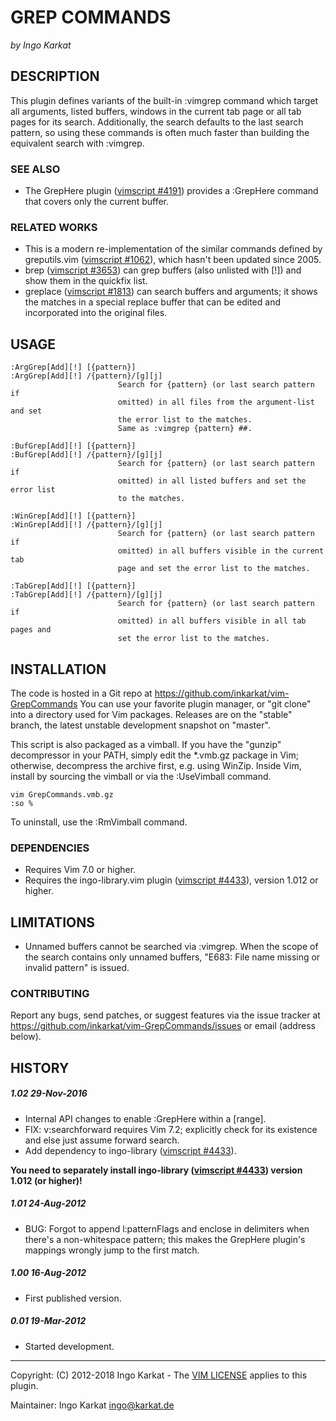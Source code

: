 GREP COMMANDS
===============================================================================
_by Ingo Karkat_

DESCRIPTION
------------------------------------------------------------------------------

This plugin defines variants of the built-in :vimgrep command which target
all arguments, listed buffers, windows in the current tab page or all tab
pages for its search. Additionally, the search defaults to the last search
pattern, so using these commands is often much faster than building the
equivalent search with :vimgrep.

### SEE ALSO

- The GrepHere plugin ([vimscript #4191](http://www.vim.org/scripts/script.php?script_id=4191)) provides a :GrepHere command that
  covers only the current buffer.

### RELATED WORKS

- This is a modern re-implementation of the similar commands defined by
  greputils.vim ([vimscript #1062](http://www.vim.org/scripts/script.php?script_id=1062)), which hasn't been updated since 2005.
- brep ([vimscript #3653](http://www.vim.org/scripts/script.php?script_id=3653)) can grep buffers (also unlisted with [!]) and show
  them in the quickfix list.
- greplace ([vimscript #1813](http://www.vim.org/scripts/script.php?script_id=1813)) can search buffers and arguments; it shows the
  matches in a special replace buffer that can be edited and incorporated into
  the original files.

USAGE
------------------------------------------------------------------------------

    :ArgGrep[Add][!] [{pattern}]
    :ArgGrep[Add][!] /{pattern}/[g][j]
                            Search for {pattern} (or last search pattern if
                            omitted) in all files from the argument-list and set
                            the error list to the matches.
                            Same as :vimgrep {pattern} ##.

    :BufGrep[Add][!] [{pattern}]
    :BufGrep[Add][!] /{pattern}/[g][j]
                            Search for {pattern} (or last search pattern if
                            omitted) in all listed buffers and set the error list
                            to the matches.

    :WinGrep[Add][!] [{pattern}]
    :WinGrep[Add][!] /{pattern}/[g][j]
                            Search for {pattern} (or last search pattern if
                            omitted) in all buffers visible in the current tab
                            page and set the error list to the matches.

    :TabGrep[Add][!] [{pattern}]
    :TabGrep[Add][!] /{pattern}/[g][j]
                            Search for {pattern} (or last search pattern if
                            omitted) in all buffers visible in all tab pages and
                            set the error list to the matches.

INSTALLATION
------------------------------------------------------------------------------

The code is hosted in a Git repo at
    https://github.com/inkarkat/vim-GrepCommands
You can use your favorite plugin manager, or "git clone" into a directory used
for Vim packages. Releases are on the "stable" branch, the latest unstable
development snapshot on "master".

This script is also packaged as a vimball. If you have the "gunzip"
decompressor in your PATH, simply edit the \*.vmb.gz package in Vim; otherwise,
decompress the archive first, e.g. using WinZip. Inside Vim, install by
sourcing the vimball or via the :UseVimball command.

    vim GrepCommands.vmb.gz
    :so %

To uninstall, use the :RmVimball command.

### DEPENDENCIES

- Requires Vim 7.0 or higher.
- Requires the ingo-library.vim plugin ([vimscript #4433](http://www.vim.org/scripts/script.php?script_id=4433)), version 1.012 or
  higher.

LIMITATIONS
------------------------------------------------------------------------------

- Unnamed buffers cannot be searched via :vimgrep. When the scope of the
  search contains only unnamed buffers, "E683: File name missing or invalid
  pattern" is issued.

### CONTRIBUTING

Report any bugs, send patches, or suggest features via the issue tracker at
https://github.com/inkarkat/vim-GrepCommands/issues or email (address below).

HISTORY
------------------------------------------------------------------------------

##### 1.02    29-Nov-2016
- Internal API changes to enable :GrepHere within a [range].
- FIX: v:searchforward requires Vim 7.2; explicitly check for its existence
  and else just assume forward search.
- Add dependency to ingo-library ([vimscript #4433](http://www.vim.org/scripts/script.php?script_id=4433)).

__You need to separately install ingo-library ([vimscript #4433](http://www.vim.org/scripts/script.php?script_id=4433)) version
  1.012 (or higher)!__

##### 1.01    24-Aug-2012
- BUG: Forgot to append l:patternFlags and enclose in delimiters when there's a
non-whitespace pattern; this makes the GrepHere plugin's mappings wrongly jump
to the first match.

##### 1.00    16-Aug-2012
- First published version.

##### 0.01    19-Mar-2012
- Started development.

------------------------------------------------------------------------------
Copyright: (C) 2012-2018 Ingo Karkat -
The [VIM LICENSE](http://vimdoc.sourceforge.net/htmldoc/uganda.html#license) applies to this plugin.

Maintainer:     Ingo Karkat <ingo@karkat.de>
